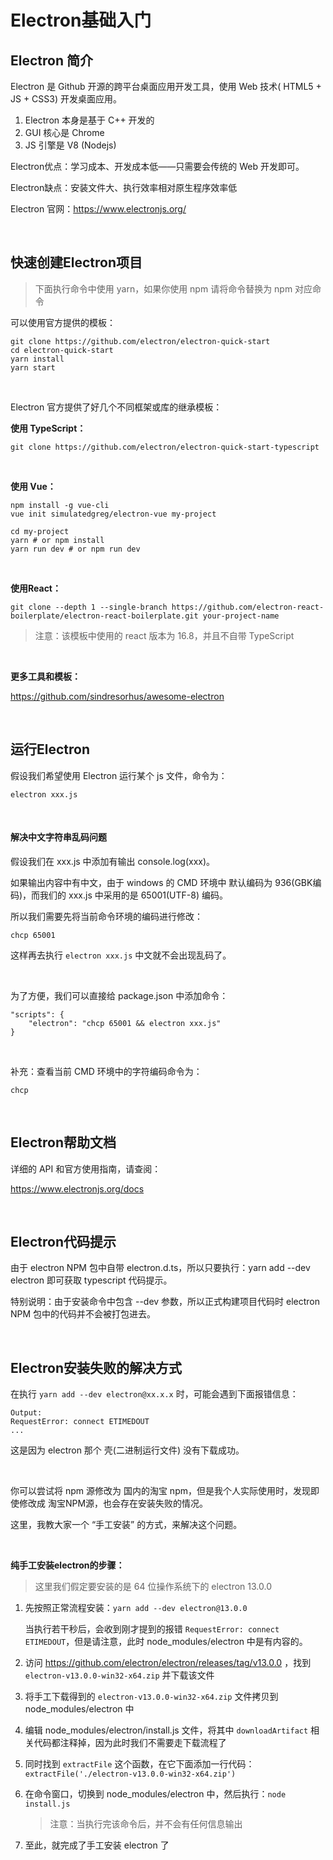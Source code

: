 # Electron基础入门



## Electron 简介

Electron 是 Github 开源的跨平台桌面应用开发工具，使用 Web 技术( HTML5 + JS + CSS3) 开发桌面应用。

1. Electron 本身是基于 C++ 开发的
2. GUI 核心是 Chrome
3. JS  引擎是 V8 (Nodejs)



Electron优点：学习成本、开发成本低——只需要会传统的 Web 开发即可。

Electron缺点：安装文件大、执行效率相对原生程序效率低



Electron 官网：https://www.electronjs.org/



<br>

## 快速创建Electron项目

> 下面执行命令中使用 yarn，如果你使用 npm 请将命令替换为 npm 对应命令



可以使用官方提供的模板：

```
git clone https://github.com/electron/electron-quick-start
cd electron-quick-start
yarn install
yarn start
```



<br>

Electron 官方提供了好几个不同框架或库的继承模板：



**使用 TypeScript：**

```
git clone https://github.com/electron/electron-quick-start-typescript
```



<br>

**使用 Vue：**

```
npm install -g vue-cli
vue init simulatedgreg/electron-vue my-project

cd my-project
yarn # or npm install
yarn run dev # or npm run dev
```



<br>

**使用React：**

```
git clone --depth 1 --single-branch https://github.com/electron-react-boilerplate/electron-react-boilerplate.git your-project-name
```

> 注意：该模板中使用的 react 版本为 16.8，并且不自带 TypeScript



<br>



**更多工具和模板：**

https://github.com/sindresorhus/awesome-electron



<br>

## 运行Electron

假设我们希望使用 Electron  运行某个 js 文件，命令为：

```
electron xxx.js
```



<br>

#### 解决中文字符串乱码问题

假设我们在 xxx.js 中添加有输出 console.log(xxx)。

如果输出内容中有中文，由于 windows 的 CMD 环境中 默认编码为 936(GBK编码)，而我们的 xxx.js 中采用的是 65001(UTF-8) 编码。

所以我们需要先将当前命令环境的编码进行修改：

```
chcp 65001
```

这样再去执行 `electron xxx.js` 中文就不会出现乱码了。



<br>

为了方便，我们可以直接给 package.json 中添加命令：

```
"scripts": {
    "electron": "chcp 65001 && electron xxx.js"
}
```



<br>

补充：查看当前 CMD 环境中的字符编码命令为：

```
chcp
```



<br>

## Electron帮助文档



详细的 API 和官方使用指南，请查阅：

https://www.electronjs.org/docs



<br>

## Electron代码提示

由于 electron NPM 包中自带 electron.d.ts，所以只要执行：yarn add --dev electron 即可获取 typescript 代码提示。

特别说明：由于安装命令中包含 --dev 参数，所以正式构建项目代码时 electron NPM 包中的代码并不会被打包进去。



<br>

## Electron安装失败的解决方式

在执行 `yarn add --dev electron@xx.x.x` 时，可能会遇到下面报错信息：

```
Output:
RequestError: connect ETIMEDOUT
...
```

这是因为 electron 那个 壳(二进制运行文件) 没有下载成功。



<br>

你可以尝试将 npm 源修改为 国内的淘宝 npm，但是我个人实际使用时，发现即使修改成 淘宝NPM源，也会存在安装失败的情况。

这里，我教大家一个 “手工安装” 的方式，来解决这个问题。



<br>

**纯手工安装electron的步骤：**

> 这里我们假定要安装的是 64 位操作系统下的 electron 13.0.0

1. 先按照正常流程安装：`yarn add --dev electron@13.0.0`

   当执行若干秒后，会收到刚才提到的报错 `RequestError: connect ETIMEDOUT`，但是请注意，此时 node_modules/electron 中是有内容的。

2. 访问 https://github.com/electron/electron/releases/tag/v13.0.0 ，找到 `electron-v13.0.0-win32-x64.zip` 并下载该文件

3. 将手工下载得到的 `electron-v13.0.0-win32-x64.zip` 文件拷贝到 node_modules/electron 中

4. 编辑 node_modules/electron/install.js 文件，将其中 `downloadArtifact` 相关代码都注释掉，因为此时我们不需要走下载流程了

5. 同时找到 `extractFile` 这个函数，在它下面添加一行代码：`extractFile('./electron-v13.0.0-win32-x64.zip')`

6. 在命令窗口，切换到 node_modules/electron 中，然后执行：`node install.js`

   > 注意：当执行完该命令后，并不会有任何信息输出

7. 至此，就完成了手工安装 electron 了
